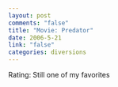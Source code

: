 ```yaml
--- 
layout: post
comments: "false"
title: "Movie: Predator"
date: 2006-5-21
link: "false"
categories: diversions
---
```

Rating: Still one of my favorites
